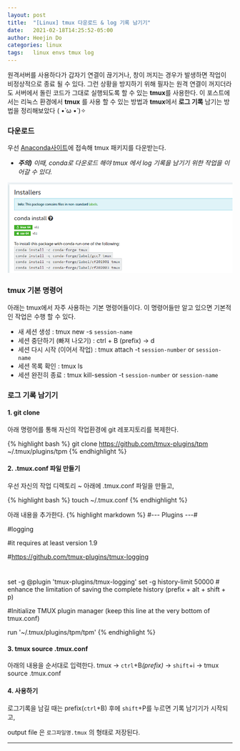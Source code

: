 ```yaml
---
layout: post
title:  "[Linux] tmux 다운로드 & log 기록 남기기"
date:   2021-02-18T14:25:52-05:00
author: Heejin Do
categories: linux
tags:	linux envs tmux log
---
```


원격서버를 사용하다가 갑자기 연결이 끊기거나, 창이 꺼지는 경우가 발생하면 작업이 비정상적으로 종료 될 수 있다.
그런 상황을 방지하기 위해 필자는 원격 연결이 꺼지더라도 서버에서 돌린 코드가 그대로 실행되도록 할 수 있는 **tmux**를 사용한다.
이 포스트에서는 리눅스 환경에서 **tmux** 를 사용 할 수 있는 방법과 **tmux**에서 **로그 기록** 남기는 방법을 정리해보았다 ( •̀ ω •́ )✧

### 다운로드
우선 [Anaconda사이트](https://anaconda.org/conda-forge/tmux)에 접속해 tmux 패키지를 다운받는다.
* <em>**주의)** 이때, conda로 다운로드 해야 tmux 에서 log 기록을 남기기 위한 작업을 이어갈 수 있다.</em>

<img src="/assets/images/tmux_1.PNG" title="tmux download">

### tmux 기본 명령어
아래는 tmux에서 자주 사용하는 기본 명령어들이다. 이 명령어들만 알고 있으면 기본적인 작업은 수행 할 수 있다.

- 새 세션 생성 : tmux new -s `session-name`
- 세션 중단하기 (빠져 나오기) : ctrl + B (prefix) → d
- 세션 다시 시작 (이어서 작업) : tmux attach -t `session-number` or `session-name`
- 세션 목록 확인 : tmux ls
- 세션 완전히 종료 : tmux kill-session -t `session-number` or `session-name`

### 로그 기록 남기기

#### 1. git clone
아래 명령어를 통해 자신의 작업환경에 git 레포지토리를 복제한다.

{% highlight bash %}
git clone https://github.com/tmux-plugins/tpm ~/.tmux/plugins/tpm
{% endhighlight %}

#### 2. .tmux.conf 파일 만들기
우선 자신의 작업 디렉토리 ~ 아래에 .tmux.conf 파일을 만들고,

{% highlight bash %}
touch ~/.tmux.conf
{% endhighlight %}

아래 내용을 추가한다.
{% highlight markdown %}
#--- Plugins ---#

#logging

#it requires at least version 1.9

#https://github.com/tmux-plugins/tmux-logging

#
set -g @plugin 'tmux-plugins/tmux-logging'
set -g history-limit 50000  # enhance the limitation of saving the complete history (prefix + alt + shift + p)

#Initialize TMUX plugin manager (keep this line at the very bottom of tmux.conf)

run '~/.tmux/plugins/tpm/tpm'
{% endhighlight %}

#### 3. tmux source .tmux.conf
아래의 내용을 순서대로 입력한다.
tmux → `ctrl`+B<em>(prefix)</em> → `shift`+i → tmux source .tmux.conf

#### 4. 사용하기
로그기록을 남길 때는 prefix(`ctrl`+B) 후에 `shift`+P를 누르면 기록 남기기가 시작되고,

output file 은 `로그파일명.tmux` 의 형태로 저장된다.

----- 
